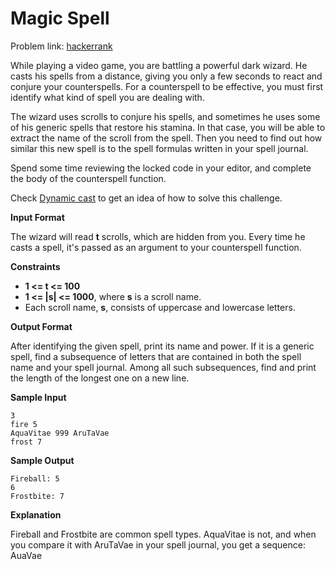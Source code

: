 # Magic Spell
Problem link: [hackerrank](https://www.hackerrank.com/challenges/magic-spells/problem)

While playing a video game, you are battling a powerful dark wizard. He casts his spells from a distance, giving you only a few seconds to react and conjure your counterspells. For a counterspell to be effective, you must first identify what kind of spell you are dealing with.

The wizard uses scrolls to conjure his spells, and sometimes he uses some of his generic spells that restore his stamina. In that case, you will be able to extract the name of the scroll from the spell. Then you need to find out how similar this new spell is to the spell formulas written in your spell journal.

Spend some time reviewing the locked code in your editor, and complete the body of the counterspell function.

Check [Dynamic cast](http://en.cppreference.com/w/cpp/language/dynamic_cast) to get an idea of how to solve this challenge.

**Input Format**

The wizard will read **t** scrolls, which are hidden from you.
Every time he casts a spell, it's passed as an argument to your counterspell function.

**Constraints**
- **1 <= t <= 100**
- **1 <= |s| <= 1000**, where **s** is a scroll name.
- Each scroll name, **s**, consists of uppercase and lowercase letters.

**Output Format**

After identifying the given spell, print its name and power.
If it is a generic spell, find a subsequence of letters that are contained in both the spell name and your spell journal. Among all such subsequences, find and print the length of the longest one on a new line.

**Sample Input**
```
3
fire 5
AquaVitae 999 AruTaVae
frost 7
```

**Sample Output**
```
Fireball: 5
6
Frostbite: 7
```

**Explanation**

Fireball and Frostbite are common spell types.
AquaVitae is not, and when you compare it with AruTaVae in your spell journal, you get a sequence: AuaVae